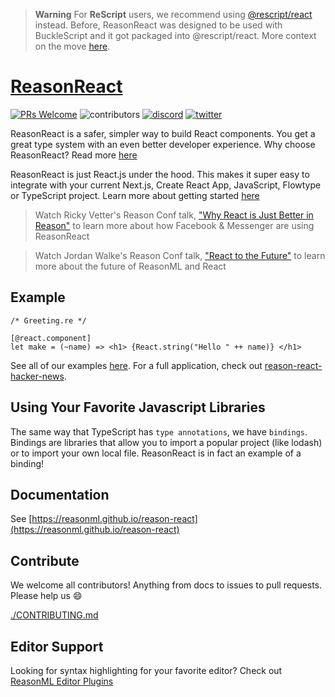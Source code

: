 > **Warning**
> For **ReScript** users, we recommend using [@rescript/react](https://github.com/rescript-lang/rescript-react) instead. Before, ReasonReact was designed to be used with BuckleScript and it got packaged into @rescript/react. More context on the move [here](https://rescript-lang.org/blog/bucklescript-is-rebranding).

# [ReasonReact](https://reasonml.github.io/reason-react/)

[![PRs Welcome](https://img.shields.io/badge/PRs-welcome-brightgreen.svg?style=flat-square)](http://makeapullrequest.com)
![contributors](https://img.shields.io/github/contributors/reasonml/reason-react)
[![discord](https://img.shields.io/discord/235176658175262720.svg?logo=discord&colorb=blue)](https://discord.gg/reasonml)
[![twitter](https://img.shields.io/twitter/follow/reasonml?style=social)](https://twitter.com/reasonml)

ReasonReact is a safer, simpler way to build React components. You get a great type system with an even better developer experience. Why choose ReasonReact? Read more [here](https://reasonml.github.io/reason-react/docs/en/what-and-why)

ReasonReact is just React.js under the hood. This makes it super easy to integrate with your current Next.js, Create React App, JavaScript, Flowtype or TypeScript project. Learn more about getting started [here](https://reasonml.github.io/reason-react/docs/en/installation#adding-reason-to-an-existing-reactjs-project-create-react-app-nextjs-etc)

> Watch Ricky Vetter's Reason Conf talk, ["Why React is Just Better in Reason"](https://www.youtube.com/watch?v=i9Kr9wuz24g) to learn more about how Facebook & Messenger are using ReasonReact

> Watch Jordan Walke's Reason Conf talk, ["React to the Future"](https://www.youtube.com/watch?v=5fG_lyNuEAw) to learn more about the future of ReasonML and React

## Example

```reason
/* Greeting.re */

[@react.component]
let make = (~name) => <h1> {React.string("Hello " ++ name)} </h1>
```

See all of our examples [here](https://reasonml.github.io/reason-react/docs/en/simple). For a full application, check out [reason-react-hacker-news](https://github.com/reasonml-community/reason-react-hacker-news).

<!-- ## Getting Started -->

## Using Your Favorite Javascript Libraries

The same way that TypeScript has `type annotations`, we have `bindings`. Bindings are libraries that allow you to import a popular project (like lodash) or to import your own local file. ReasonReact is in fact an example of a binding!

## Documentation

See [https://reasonml.github.io/reason-react](https://reasonml.github.io/reason-react)

## Contribute

We welcome all contributors! Anything from docs to issues to pull requests. Please help us :smile:

[./CONTRIBUTING.md](./CONTRIBUTING.md)

## Editor Support

Looking for syntax highlighting for your favorite editor? Check out [ReasonML Editor Plugins](https://reasonml.github.io/docs/en/editor-plugins)
